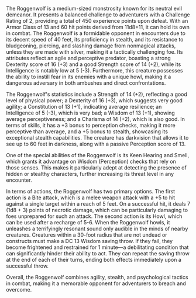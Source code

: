 The Roggenwolf is a medium-sized monstrosity known for its neutral evil demeanor. It presents a balanced challenge to adventurers with a Challenge Rating of 2, providing a total of 450 experience points upon defeat. With an Armor Class of 13 and 60 hit points derived from 11d8+11, it can hold its own in combat. The Roggenwolf is a formidable opponent in encounters due to its decent speed of 40 feet, its proficiency in stealth, and its resistance to bludgeoning, piercing, and slashing damage from nonmagical attacks, unless they are made with silver, making it a tactically challenging foe. Its attributes reflect an agile and perceptive predator, boasting a strong Dexterity score of 16 (+3) and a good Strength score of 14 (+2), while its Intelligence is notably low at 5 (-3). Furthermore, this creature possesses the ability to instill fear in its enemies with a unique howl, making it a dangerous adversary in both ambushes and direct confrontations.

The Roggenwolf's statistics include a Strength of 14 (+2), reflecting a good level of physical power; a Dexterity of 16 (+3), which suggests very good agility; a Constitution of 13 (+1), indicating average resilience; an Intelligence of 5 (-3), which is very bad; a Wisdom of 13 (+1), showing average perceptiveness; and a Charisma of 14 (+2), which is also good. In terms of skills, it has a +3 bonus to perception checks, making it more perceptive than average, and a +5 bonus to stealth, showcasing its exceptional stealth capabilities. The creature has darkvision that allows it to see up to 60 feet in darkness, along with a passive Perception score of 13.

One of the special abilities of the Roggenwolf is its Keen Hearing and Smell, which grants it advantage on Wisdom (Perception) checks that rely on those senses. This makes it particularly adept at detecting the presence of hidden or stealthy characters, further increasing its threat level in any encounter.

In terms of actions, the Roggenwolf has two primary options. The first action is a Bite attack, which is a melee weapon attack with a +5 to hit against a single target within a reach of 5 feet. On a successful hit, it deals 7 (1d8 + 3) points of necrotic damage, which can be particularly damaging to foes unprepared for such an attack. The second action is its Howl, which can be used after a recharge of 5-6. When the Roggenwolf howls, it unleashes a terrifyingly resonant sound only audible in the minds of nearby creatures. Creatures within a 30-foot radius that are not undead or constructs must make a DC 13 Wisdom saving throw. If they fail, they become frightened and restrained for 1 minute—a debilitating condition that can significantly hinder their ability to act. They can repeat the saving throw at the end of each of their turns, ending both effects immediately upon a successful throw.

Overall, the Roggenwolf combines agility, stealth, and psychological tactics in combat, making it a memorable opponent for adventurers to breach and overcome.